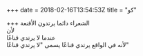 +++
date = 2018-02-16T13:54:53Z
title = "كو"

+++ 
الشعراء دائما يرتدون الأقنعة   
لأن   
عندما لا يرتدي قناعًا   
لأنه في الواقع يرتدي قناعًا يسمى "لا يرتدي قناعًا"